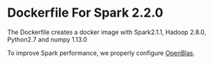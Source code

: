 # Dockerfile For Spark 2.2.0

The Dockerfile creates a docker image with Spark2.1.1, Hadoop 2.8.0, Python2.7 and numpy 1.13.0 

To improve Spark performance, we properly configure [OpenBlas](https://github.com/xianyi/OpenBLAS).

